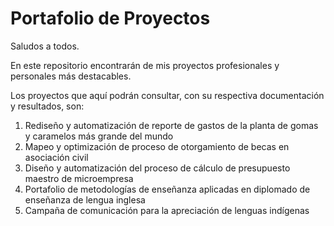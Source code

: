 # Portafolio de Proyectos

Saludos a todos.

En este repositorio encontrarán de mis proyectos profesionales y personales más destacables.

Los proyectos que aquí podrán consultar, con su respectiva documentación y resultados, son:

1. Rediseño y automatización de reporte de gastos de la planta de gomas y caramelos más grande del mundo
2. Mapeo y optimización de proceso de otorgamiento de becas en asociación civil
3. Diseño y automatización del proceso de cálculo de presupuesto maestro de microempresa
4. Portafolio de metodologías de enseñanza aplicadas en diplomado de enseñanza de lengua inglesa
5. Campaña de comunicación para la apreciación de lenguas indígenas
